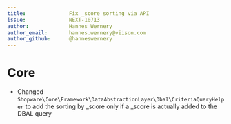 ```yaml
---
title:              Fix _score sorting via API
issue:              NEXT-10713
author:             Hannes Wernery
author_email:       hannes.wernery@viison.com
author_github:      @hanneswernery
---
```

# Core
* Changed `Shopware\Core\Framework\DataAbstractionLayer\Dbal\CriteriaQueryHelper` to add the sorting by _score only if a _score is actually added to the DBAL query

